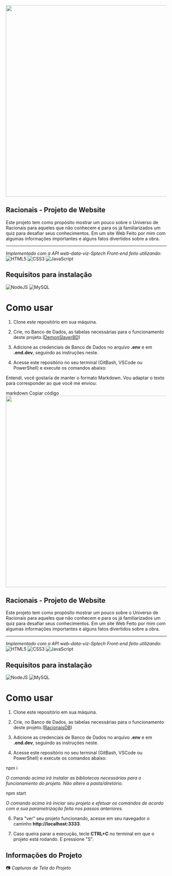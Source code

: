 <img src="/public/assets/imgs/Crianças do futuro.jpeg" width="600px">

## Racionais - Projeto de Website

Este projeto tem como propósito mostrar um pouco sobre o Universo de Racionais para aqueles que não conhecem e para os já familiarizados um quiz para desafiar seus conhecimentos. Em um site Web Feito por mim com algumas informações importantes e alguns fatos divertidos sobre a obra.

<hr>

_Implementado com a API web-data-viz-Sptech_
_Front-end feito utilizando:_ <br>
![HTML5](https://img.shields.io/badge/html5-%23E34F26.svg?style=for-the-badge&logo=html5&logoColor=white)
![CSS3](https://img.shields.io/badge/css3-%231572B6.svg?style=for-the-badge&logo=css3&logoColor=white)
![JavaScript](https://img.shields.io/badge/javascript-%23323330.svg?style=for-the-badge&logo=javascript&logoColor=%23F7DF1E)


## Requisitos para instalação 
![NodeJS](https://img.shields.io/badge/node.js-6DA55F?style=for-the-badge&logo=node.js&logoColor=white)
![MySQL](https://img.shields.io/badge/MySQL-005C84?style=for-the-badge&logo=mysql&logoColor=white)

# Como usar

1. Clone este repositório em sua máquina.


1. Crie, no Banco de Dados, as tabelas necessárias para o funcionamento deste projeto.(<a href="/src/database/script-tabelas.sql">DemonSlayerBD</a>)


3. Adicione as credenciais de Banco de Dados no arquivo **.env** e em **.end.dev**, seguindo as instruções neste.

4. Acesse este repositório no seu terminal (GitBash, VSCode ou PowerShell) e execute os comandos abaixo:


Entendi, você gostaria de manter o formato Markdown. Vou adaptar o texto para corresponder ao que você me enviou:

markdown
Copiar código
<img src="/public/img/Honoikazuchi_no_Kami.webp" width="600px">

## Racionais - Projeto de Website

Este projeto tem como propósito mostrar um pouco sobre o Universo de Racionais para aqueles que não conhecem e para os já familiarizados um quiz para desafiar seus conhecimentos. Em um site Web Feito por mim com algumas informações importantes e alguns fatos divertidos sobre a obra.

<hr>

_Implementado com a API web-data-viz-Sptech_
_Front-end feito utilizando:_ <br>
![HTML5](https://img.shields.io/badge/html5-%23E34F26.svg?style=for-the-badge&logo=html5&logoColor=white)
![CSS3](https://img.shields.io/badge/css3-%231572B6.svg?style=for-the-badge&logo=css3&logoColor=white)
![JavaScript](https://img.shields.io/badge/javascript-%23323330.svg?style=for-the-badge&logo=javascript&logoColor=%23F7DF1E)


## Requisitos para instalação 
![NodeJS](https://img.shields.io/badge/node.js-6DA55F?style=for-the-badge&logo=node.js&logoColor=white)
![MySQL](https://img.shields.io/badge/MySQL-005C84?style=for-the-badge&logo=mysql&logoColor=white)

# Como usar

1. Clone este repositório em sua máquina.


1. Crie, no Banco de Dados, as tabelas necessárias para o funcionamento deste projeto.(<a href="src/database/script-tabelas.sql">RacionaisDB</a>)


3. Adicione as credenciais de Banco de Dados no arquivo **.env** e em **.end.dev**, seguindo as instruções neste.

4. Acesse este repositório no seu terminal (GitBash, VSCode ou PowerShell) e execute os comandos abaixo:

npm i

_O comando acima irá instalar as bibliotecas necessárias para o funcionamento do projeto. Não altere a pasta/diretório._

npm start  

_O comando acima irá iniciar seu projeto e efetuar os comandos de acordo com a sua parametrização feita nos passos anteriores._

6. Para "ver" seu projeto funcionando, acesse em seu navegador o caminho **http://localhost:3333**.

7. Caso queira parar a execução, tecle **CTRL+C** no terminal em que o projeto está rodando. E pressione "S".


## Informações do Projeto

📷 _Capturas de Tela do Projeto_

<img src=""> <br>
##
<img src=""> <br>
##
<img src=""> <br>
##   



